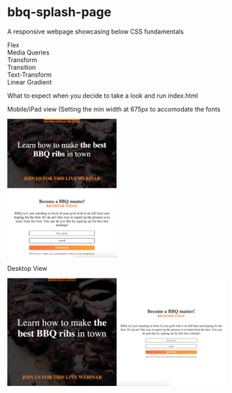 # bbq-splash-page

A responsive webpage showcasing below CSS fundamentals

Flex  
Media Queries  
Transform  
Transition  
Text-Transform  
Linear Gradient

What to expect when you decide to take a look and run index.html

Mobile/iPad view (Setting the min width at 675px to accomodate the fonts

<img src="Screenshots/mobileView.png" width='250px'>

Desktop View

<img src="Screenshots/desktopView.png" width='500px'>
